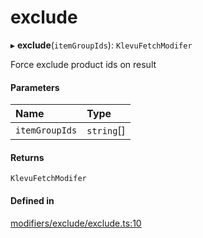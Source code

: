 # exclude
      
▸ **exclude**(`itemGroupIds`): `KlevuFetchModifer`

Force exclude product ids on result

#### Parameters

| Name | Type |
| :------ | :------ |
| `itemGroupIds` | `string`[] |

#### Returns

`KlevuFetchModifer`

#### Defined in

[modifiers/exclude/exclude.ts:10](https://github.com/klevultd/frontend-sdk/blob/d712c6c/packages/klevu-core/src/modifiers/exclude/exclude.ts#L10)

